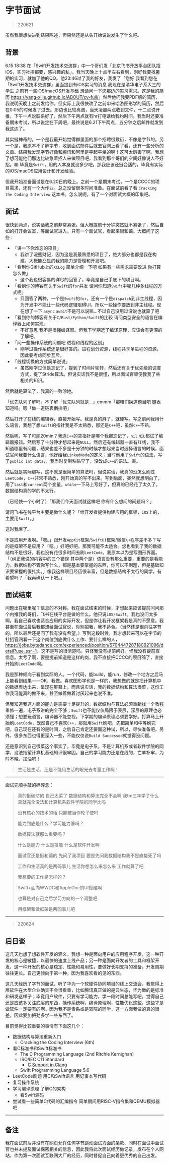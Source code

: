 # 字节面试

> 220621

虽然我很想快进到结果陈述，但果然还是从头开始说说发生了什么吧。

## 背景

6.15 18:38 在「Swift开发技术交流群」中一个哥们发「北京飞书开放平台团队招 iOS，实习社招都要，感兴趣的私」。我当天晚上十点半左右看到，刚好我要找暑期的实习，就加了他的QQ。他23:46过了我的好友，我发了「您好 我看到您在「Swift开发技术交流群」里面提到有iOS实习的消息 我现在是清华电子系大三的学生 之前有一些iOS/macOS开发基础 想请问一下您那边的实习需求。这是我的简历 <https://yang-xijie.github.io/ABOUT/cv-full/>」然后他问我要PDF版的简历，我说明天晚上之前发给你。但实际上我很快改了之前申米哈游图形学的简历，然后在0:05的时候发了过去。那边也比较离谱，当天凌晨两点收到文件，十二点说开推，下午一点说联系好了，然后下午两点就有hr打电话给我约时间。我当时还要准备期末考试，所以说定在下周吧，最终说是6.21下午两点，五分钟之后邮件就发到我这边了。

其实挺神奇的。一个是我最开始觉得群里面的那个招聘很敷衍，不像是字节的。另一个是，我原本不了解字节，收到面试邮件后就去官网上看了看，还有一些分析的文章。结果我发现字节好像和腾讯和阿里是平起平坐的啊！这可太厉害了啊。我想了想可能他们那边比较急着招人来做项目吧，我看到那个哥们的空间好像说人不好招。嘛 毕竟是`Swift`，用的人本身就没多少吧。那我应该还挺合适的，毕竟有实际的iOS/macOS应用设计和开发经验。

但我开始准备面试是在6.20日的晚上。之前一个是期末考试，一个是CCCC的项目需求，还有一个大作业。总之没留很多时间准备。在面试前看了看 `Cracking the Coding Interview` 这本书。怎么说呢，有了一个对面试大概的印象吧。

## 面试

很快到两点，说实话我之前非常紧张。但大概提前十分钟突然就不紧张了，然后自如的打开会议室，等面试官进入。只有一个面试官，看起来很和蔼。大概问了这些：

- 「讲一下你难忘的项目」
    - 我讲了浣熊财记，因为这是我最熟悉的项目了，绝大部分也都是我在构建。大概能凸显的我的能力是管理和开发吧。
- 「看到你GitHub上的`XCLog` 简单介绍一下吧 如果有一些需求需要改进 你打算怎么做」
    - 这个我也很容易的详尽的回答了，毕竟是自己手底下的项目啊。
- 「看到你的博客有关于`Swift`的`for`并发 请问你知道`Swift`中哪几种多线程的方式呢」
    - 只回答了两种，一个是`Swift`的`for`，还有一个是`dispatch`到非主线程，因为开发中不能让一些代码逻辑阻碍UI，所以一些操作要放到非主线程。现在想了一下 `async` `await`不是可以说嘛...不过自己没用过没说也就算了吧
- 「看到你的博客有关于`C/Rust/Python/Swift`的比较 请问类型安全的语言在编译器上如何实现」
    - 不好意思 我不是很懂编译器。但我下学期选了编译原理，应该会有更深的了解吧。
- 「问一些操作系统的问题吧 进程和线程的区别」
    - 刚学过操作系统还是很好答的。进程划分资源，线程共享单进程的资源，因此要考虑同步互斥。
- 「线程切换的方式简单说说」
    - 虽然刚学过但是忘记了，提到了时间片轮转，然后还有关于优先级的调度方式，提了Stride算法。但说实话我不是很懂，所以面试官顺便教我了些相关的知识。

然后就是算法了，我真的一败涂地。

「优先队列了解吗」不了解「优先队列就是...」emmm「那咱们换道题目吧 链表知道吗」嗯「做一道链表倒排吧」

然后打开了在线的编辑器，直接开始写。我是真的麻了，就硬写。写之前问我用什么语言，我想了想`Swift`的指针我是不太熟悉，那还是`C++`吧，虽然`C++`不熟。

然后呢，写了可能20min？我连`C++`的空指针是哪个我都忘记了，`nil` `NIL`都试了编辑器报错。然后写了十分钟才想起来是`NULL`。然后还有编辑器一直有红线，我不知道哪里有问题，结果也差不多是十分钟的时候才想起来当时选择语言的时候，面试官问我要什么语言，他好给我`LinkedNode`的定义；当时他用了`Swift`的语法，写了`public int data;`，我当时复制粘贴早了，没改成`C++`的语法。害。

然后就是实际编写，这不就是很简单的算法吗，但说实话，我真的没怎么刷过`LeetCode`，`C++`非常不熟悉，刚开始真的写不出来。写到后面，突然就想明白了，用了`last`和`current`两个变量，`while`一下马上写好了，但真的已经花了太久了。数据结构真的学的不太行。

（已经快一个小时了）「那我们今天面试就这样吧 你有什么想问的问题吗？」

请问飞书在线平台主要是做什么呢？「给开发者提供构建应用的框架，`iOS`上的，主要用`Swift`。」

这时我麻了。

不是应用开发啊。「嗯。」跟开发`AppKit`框架/`SwiftUI`框架/微信小程序差不多？写的是框架不是应用？「嗯。」好吧好吧。那我可能不太适合。您也看到了我的数据结构不是很好，我也没有花很多时间去刷`LeetCode`。我原本以为是写图形界面。「（纠正我说的内容中的三个错误 其中两个是）语言没有那么重要，重要的是看能力。数据结构不管你写什么，都是基本要掌握的东西，你可以不刷题，但是基础知识要掌握的很扎实。」像我这样项目经历很丰富，但是数据结构不太行的同学，有希望吗？「我再确认一下吧。」

## 面试结束

问题出在哪里呢？信息的不对称。我在面试结束的时候，才想起来应该提前问问那个内推我的哥们，飞书在线平台是做的什么。他只说`iOS/Swift`，我也没问太多啊。我自己喜欢也适合应用的实际开发，但是你让我开发框架我是真的不愿意。我甚至在面试最后我都想给面试官说，你别招我，我不适合。（当然还是很向往字节的，所以最后还是问了我有没有希望。）写到这段时候，我才想起来可以在字节的社招官网看一下这个岗位到底做什么工作、要什么样的人，<https://jobs.bytedance.com/experienced/position/6704447287180921096/detail?use_ssr=1>，这不是写的很清楚吗。只怪我没有提前问好，怪我没有提前查信息。太亏了啊，要是提前知道是这样的岗，我不直接把CCCC的项目鸽了，直接开始刷`LeetCode`啊。

我是那种倾向于看到实际的人。一个代码，能build，能run，修改一个地方之后马上能看到结果——OK，我做。喜欢图形学也是一样的，我想做的就是把计算机中的数据表达出来，呈现在屏幕上。而且说实话，我的数据结构和算法很菜，这份工作我可能真的做不来，甚至做着做着讨厌起来也说不准。

但我知道我这方面的能力是需要十足提升的，数据结构与算法必须重新找一个教程重修一遍，电子系讲的完全不够；`Swift`也不能仅仅局限于表层，深层的原理也必须懂；想要玩语言，编译器不能忽视，下学期的编译原理必须要学好。打算马上开始刷`LeetCode`，既然自己不喜欢`C++`，那就用`Swift`刷吧，先把简单和中等刷完吧，自己现在还有的是时间，之后自己肯定还要面这种试，所以，尽快准备吧。另外，很多东西也得更深入一些，不能仅仅说`Build Successed`就觉得没问题。

还是意识到自己很菜这个事实了，毕竟是电子系，不是计算机系或者软件学院的同学，没法指望计算机基础知识很牢固。自己的学习能力还是在线的，亡羊补牢，为时不晚，加油吧！

> 生活是生活，还是不能用生活的眼光去考量工作啊！

---

面试完顺手敲的碎碎念：

> 真的挺破防的 自己太菜了 数据结构和算法完全不会啊 我tm三年学了什么 真就完全没法和计算机系软件学院的同学比吗
> 
> 没有核心的技术的话 只能被当作轮子使吗
> 
> 能力到底是什么？学习能力够吗？
> 
> 数据算法就那么重要吗？
> 
> 什么是能力 什么是技能 什么是软件开发啊
> 
> 面试官还是挺和蔼的 先问了我项目 要是先问我数据结构我不是直接死了吗
> 
> 工作和生活真的是两码事儿 生活你想怎么来怎么来 工作就算了吧
> 
> 我想要的工作是怎样的？
> 
> Swift+面向WWDC和AppleDoc的UI搭建啊
> 
> 也算是对自己之后学习方向的一个调整吧
> 
> 用框架和做框架是两回事儿吧

---

> 220624

## 后日谈

这几天也想了想软件开发的涵义。我想一种是面向用户的应用程序开发，这一种开发的核心是敏捷，以最快的速度上线产品；另一种是面向开发者的工具和框架开发，这一种开发的核心是稳定、性能和易用性，要做好长期支持的准备，开发周期往往更长。自己更倾向于第一种，因为我喜欢看的见的东西。

这几天经历了字节的面试，听了华为一个软硬件协同项目的线上交流会，我觉得上层软件在大型企业确实不会很看重，比如腾讯真正做的是云生态，华为做的是标准和研发这样子；毕竟用户软件，只要有学习能力，学一段时间总能写吧。觉得自己还是应该多关注底层的东西，操作系统啊，编译原理啊，性能优化这些，这些才是做软件一定要有的啊。因为我不是贵系或是软院的同学，这一方面我做的真的很差，因此要加把劲多学一些东西了。

目前觉得比较重要的事情有下面这几个：

- 数据结构与算法重新入门
    - Cracking the Coding Interview (6th)
- 看C标准书和Swift标准书
    - The C Programming Language (2nd Ritchie Kernighan)
    - ISO/IEC C11 Standard
        - [C Support in Clang](https://clang.llvm.org/c_status.html)
    - Swift Programming Language 5.6
- LeetCode刷题 用C和Swift语言 用记事本写代码
- 复习操作系统
- 学习编译原理 了解C的架构
    - 看Swift源码
- 尝试看一些简单C代码的汇编指令 简单期间用RISC-V指令集和QEMU模拟器吧

---

## 备注

我在面试前后并没有在网页允许任何字节跳动面试方面的条款、同时在面试中面试官也并未提及面试保密相关的信息，因此我将此次面试经历做记录，发布在个人网站，作为第一次面试互联网大厂的经历，同时督促自己向着更优秀的自己出发。
